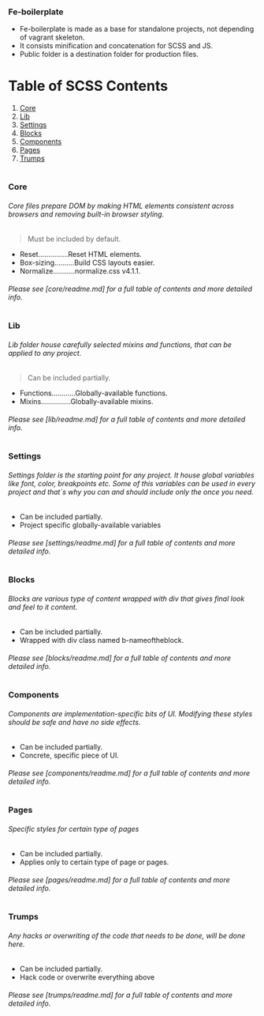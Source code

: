 ### Fe-boilerplate

- Fe-boilerplate is made as a base for standalone projects, not depending of vagrant skeleton.
- It consists minification and concatenation for SCSS and JS.
- Public folder is a destination folder for production files.



# Table of SCSS Contents

01. [Core](#core)
02. [Lib](#lib)
03. [Settings](#settings)
06. [Blocks](#blocks)
07. [Components](#components)
09. [Pages](#pages)
10. [Trumps](#trumps)

# <a name="core"></a>
### Core
###### *Core files prepare DOM by making HTML elements consistent across browsers and removing built-in browser styling.*

> Must be included by default.
* Reset...............Reset HTML elements.
* Box-sizing..........Build CSS layouts easier.
* Normalize...........normalize.css v4.1.1.

###### Please see [core/readme.md] for a full table of contents and more detailed info.



# <a name="lib"></a>
### Lib
###### *Lib folder house carefully selected mixins and functions, that can be applied to any project.*

> Can be included partially.
* Functions............Globally-available functions.
* Mixins...............Globally-available mixins.

###### Please see [lib/readme.md] for a full table of contents and more detailed info.



# <a name="settings"></a>
### Settings
######  *Settings folder is the starting point for any project. It house global variables like font, color, breakpoints etc. Some of this variables can be used in every project and that`s why you can and should include only the once you need.*

>
* Can be included partially.
* Project specific globally-available variables

###### Please see [settings/readme.md] for a full table of contents and more detailed info.



# <a name="blocks"></a>
### Blocks
######  *Blocks are various type of content wrapped with div that gives final look and feel to it content.*

>
* Can be included partially.
* Wrapped with div class named b-nameoftheblock.

###### Please see [blocks/readme.md] for a full table of contents and more detailed info.



# <a name="components"></a>
### Components
######  *Components are implementation-specific bits of UI. Modifying these styles should be safe and have no side effects.*

>
* Can be included partially.
* Concrete, specific piece of UI.

###### Please see [components/readme.md] for a full table of contents and more detailed info.



# <a name="pages"></a>
### Pages
######  *Specific styles for certain type of pages*

>
* Can be included partially.
* Applies only to certain type of page or pages.

###### Please see [pages/readme.md] for a full table of contents and more detailed info.



# <a name="trumps"></a>
### Trumps
######  *Any hacks or overwriting of the code that needs to be done, will be done here.*

>
* Can be included partially.
* Hack code or overwrite everything above

###### Please see [trumps/readme.md] for a full table of contents and more detailed info.
